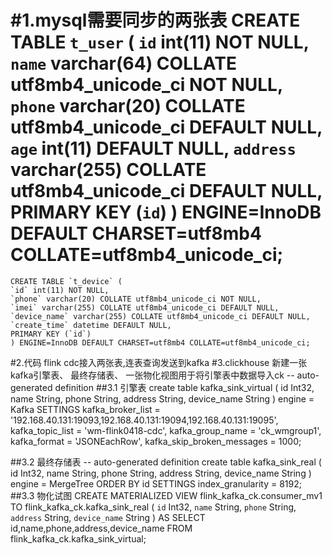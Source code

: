 #1.mysql需要同步的两张表
    CREATE TABLE `t_user` (
    `id` int(11) NOT NULL,
    `name` varchar(64) COLLATE utf8mb4_unicode_ci NOT NULL,
    `phone` varchar(20) COLLATE utf8mb4_unicode_ci DEFAULT NULL,
    `age` int(11) DEFAULT NULL,
    `address` varchar(255) COLLATE utf8mb4_unicode_ci DEFAULT NULL,
    PRIMARY KEY (`id`)
    ) ENGINE=InnoDB DEFAULT CHARSET=utf8mb4 COLLATE=utf8mb4_unicode_ci;
 =============================================================
    CREATE TABLE `t_device` (
    `id` int(11) NOT NULL,
    `phone` varchar(20) COLLATE utf8mb4_unicode_ci NOT NULL,
    `imei` varchar(255) COLLATE utf8mb4_unicode_ci DEFAULT NULL,
    `device_name` varchar(255) COLLATE utf8mb4_unicode_ci DEFAULT NULL,
    `create_time` datetime DEFAULT NULL,
    PRIMARY KEY (`id`)
    ) ENGINE=InnoDB DEFAULT CHARSET=utf8mb4 COLLATE=utf8mb4_unicode_ci;
#2.代码 flink cdc接入两张表,连表查询发送到kafka
#3.clickhouse
    新建一张kafka引擎表、
    最终存储表、
    一张物化视图用于将引擎表中数据导入ck
    -- auto-generated definition
##3.1 引擎表
create table kafka_sink_virtual
(
id          Int32,
name String,
phone String,
address String,
device_name String
)
engine = Kafka SETTINGS
kafka_broker_list = '192.168.40.131:19093,192.168.40.131:19094,192.168.40.131:19095',
kafka_topic_list = 'wm-flink0418-cdc', kafka_group_name = 'ck_wmgroup1',
kafka_format = 'JSONEachRow', kafka_skip_broken_messages = 1000;

##3.2 最终存储表
    -- auto-generated definition
    create table kafka_sink_real
    (
    id          Int32,
    name String,
    phone String,
    address String,
    device_name String
    )
    engine = MergeTree ORDER BY id
    SETTINGS index_granularity = 8192;
##3.3 物化试图
      CREATE
    MATERIALIZED
    VIEW
    flink_kafka_ck.consumer_mv1
    TO
    flink_kafka_ck.kafka_sink_real
    (
    `id`          Int32,
    `name` String,
    `phone` String,
    `address` String,
    `device_name` String
    )
    AS
    SELECT id,name,phone,address,device_name
    FROM flink_kafka_ck.kafka_sink_virtual;
